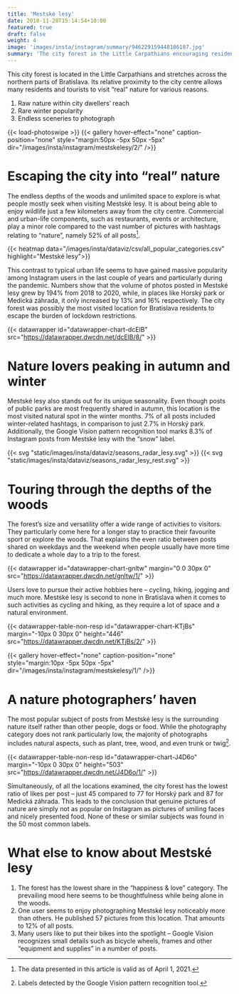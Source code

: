 ```yaml
---
title: 'Mestské lesy'
date: 2018-11-28T15:14:54+10:00
featured: true
draft: false
weight: 4
image: 'images/insta/instagram/summary/946229159448186187.jpg'
summary: 'The city forest in the Little Carpathians encouraging residents and tourists to explore “real” nature'
---
```


This city forest is located in the Little Carpathians and stretches across the northern parts of Bratislava. Its relative proximity to the city centre allows many residents and tourists to visit “real” nature for various reasons.

1. Raw nature within city dwellers’ reach
2. Rare winter popularity
3. Endless sceneries to photograph

{{< load-photoswipe >}}
{{< gallery hover-effect="none" caption-position="none" style="margin:50px -5px 50px -5px" dir="/images/insta/instagram/mestskelesy/2/" />}}

# Escaping the city into “real” nature

The endless depths of the woods and unlimited space to explore is what people mostly seek when visiting Mestské lesy. It is about being able to enjoy wildlife just a few kilometers away from the city centre. Commercial and urban-life components, such as restaurants, events or architecture, play a minor role compared to the vast number of pictures with hashtags relating to “nature”, namely 52% of all posts[^2].

{{< heatmap data="/images/insta/dataviz/csv/all_popular_categories.csv" highlight="Mestské lesy">}}

This contrast to typical urban life seems to have gained massive popularity among Instagram users in the last couple of years and particularly during the pandemic. Numbers show that the volume of photos posted in Mestské lesy grew by 194% from 2018 to 2020, while, in places like Horský park or Medická záhrada, it only increased by 13% and 16% respectively. The city forest was possibly the most visited location for Bratislava residents to escape the burden of lockdown restrictions.

{{< datawrapper id="datawrapper-chart-dcElB" src="https://datawrapper.dwcdn.net/dcElB/8/" >}}

# Nature lovers peaking in autumn and winter

Mestské lesy also stands out for its unique seasonality. Even though posts of public parks are most frequently shared in autumn, this location is the most visited natural spot in the winter months. 7% of all posts included winter-related hashtags, in comparison to just 2.7% in Horský park. Additionally, the Google Vision pattern recognition tool marks 8.3% of Instagram posts from Mestské lesy with the “snow” label.

{{< svg "static/images/insta/dataviz/seasons_radar_lesy.svg" >}}
{{< svg "static/images/insta/dataviz/seasons_radar_lesy_rest.svg" >}}

# Touring through the depths of the woods

The forest’s size and versatility offer a wide range of activities to visitors. They particularly come here for a longer stay to practice their favourite sport or explore the woods. That explains the even ratio between posts shared on weekdays and the weekend when people usually have more time to dedicate a whole day to a trip to the forest.

{{< datawrapper id="datawrapper-chart-gnltw" margin="0 0 30px 0" src="https://datawrapper.dwcdn.net/gnltw/1/" >}}

Users love to pursue their active hobbies here – cycling, hiking, jogging and much more. Mestské lesy is second to none in Bratislava when it comes to such activities as cycling and hiking, as they require a lot of space and a natural environment.

{{< datawrapper-table-non-resp id="datawrapper-chart-KTjBs" margin="-10px 0 30px 0" height="446" src="https://datawrapper.dwcdn.net/KTjBs/2/" >}}

{{< gallery hover-effect="none" caption-position="none" style="margin:10px -5px 50px -5px" dir="/images/insta/instagram/mestskelesy/1/" />}}

# A nature photographers’ haven

The most popular subject of posts from Mestské lesy is the surrounding nature itself rather than other people, dogs or food. While the photography category does not rank particularly low, the majority of photographs includes natural aspects, such as plant, tree, wood, and even trunk or twig[^1].

{{< datawrapper-table-non-resp id="datawrapper-chart-J4D6o" margin="-10px 0 30px 0" height="503" src="https://datawrapper.dwcdn.net/J4D6o/1/" >}}

Simultaneously, of all the locations examined, the city forest has the lowest ratio of likes per post –  just 45 compared to 77 for Horský park and 87 for Medická záhrada. This leads to the conclusion that genuine pictures of nature are simply not as popular on Instagram as pictures of smiling faces and nicely presented food. None of these or similar subjects was found in the 50 most common labels.  

# What else to know about Mestské lesy

1. The forest has the lowest share in the “happiness & love” category. The prevailing mood here seems to be thoughtfulness while being alone in the woods.
2. One user seems to enjoy photographing Mestské lesy noticeably more than others. He published 57 pictures from this location. That amounts to 12% of all posts.
3. Many users like to put their bikes into the spotlight – Google Vision recognizes small details such as bicycle wheels, frames and other “equipment and supplies” in a number of posts.

[^1]: Labels detected by the Google Vision pattern recognition tool.
[^2]: The data presented in this article is valid as of April 1, 2021.
